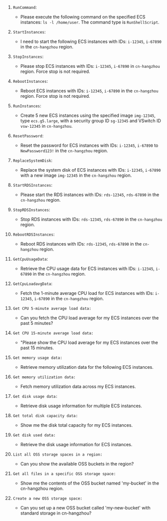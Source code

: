 1. `RunCommand`:
   - Please execute the following command on the specified ECS instances: `ls -l /home/user`. The command type is `RunShellScript`.

2. `StartInstances`:
   - I need to start the following ECS instances with IDs: `i-12345`, `i-67890` in the `cn-hangzhou` region.

3. `StopInstances`:
   - Please stop ECS instances with IDs: `i-12345`, `i-67890` in `cn-hangzhou` region. Force stop is not required.

4. `RebootInstances`:
   - Reboot ECS instances with IDs: `i-12345`, `i-67890` in the `cn-hangzhou` region. Force stop is not required.

5. `RunInstances`:
   - Create 5 new ECS instances using the specified image `img-12345`, type `ecs.g5.large`, with a security group ID `sg-12345` and VSwitch ID `vsw-12345` in `cn-hangzhou`.

6. `ResetPassword`:
   - Reset the password for ECS instances with IDs: `i-12345`, `i-67890` to `NewPassword123!` in the `cn-hangzhou` region.

7. `ReplaceSystemDisk`:
   - Replace the system disk of ECS instances with IDs: `i-12345`, `i-67890` with a new image `img-12345` in the `cn-hangzhou` region.

8. `StartRDSInstances`:
   - Please start the RDS instances with IDs: `rds-12345`, `rds-67890` in the `cn-hangzhou` region.

9. `StopRDSInstances`:
   - Stop RDS instances with IDs: `rds-12345`, `rds-67890` in the `cn-hangzhou` region.

10. `RebootRDSInstances`:
    - Reboot RDS instances with IDs: `rds-12345`, `rds-67890` in the `cn-hangzhou` region.

11. `GetCpuUsageData`:
    - Retrieve the CPU usage data for ECS instances with IDs: `i-12345`, `i-67890` in the `cn-hangzhou` region.

12. `GetCpuLoadavgData`:
    - Fetch the 1-minute average CPU load for ECS instances with IDs: `i-12345`, `i-67890` in the `cn-hangzhou` region.

13. `Get CPU 5-minute average load data:`
    - Can you fetch the CPU load average for my ECS instances over the past 5 minutes?

14. `Get CPU 15-minute average load data:`
    - "Please show the CPU load average for my ECS instances over the past 15 minutes.

15. `Get memory usage data:`
    - Retrieve memory utilization data for the following ECS instances.

16. `Get memory utilization data:`
    - Fetch memory utilization data across my ECS instances.

17. `Get disk usage data:`
    - Retrieve disk usage information for multiple ECS instances.

18. `Get total disk capacity data:`
    - Show me the disk total capacity for my ECS instances.

19. `Get disk used data:`
    - Retrieve the disk usage information for ECS instances.

20. `List all OSS storage spaces in a region:`
    - Can you show the available OSS buckets in the region?

21. `Get all files in a specific OSS storage space:`
    - Show me the contents of the OSS bucket named 'my-bucket' in the cn-hangzhou region.

22. `Create a new OSS storage space:`
     - Can you set up a new OSS bucket called 'my-new-bucket' with standard storage in cn-hangzhou?

